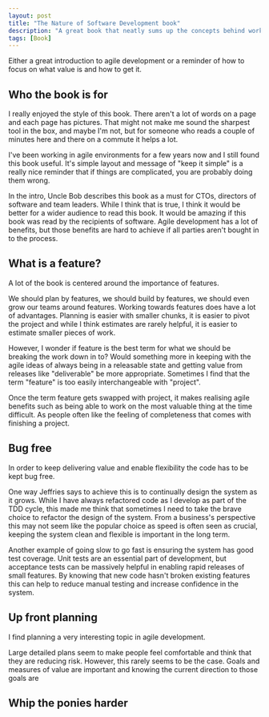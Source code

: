 ```yaml
---
layout: post
title: "The Nature of Software Development book"
description: "A great book that neatly sums up the concepts behind working in an agile manner"
tags: [Book]
---
```


Either a great introduction to agile development or a reminder of how to focus on what value is and how to get it.

## Who the book is for

I really enjoyed the style of this book. There aren't a lot of words on a page and each page has pictures.
That might not make me sound the sharpest tool in the box, and maybe I'm not, but for someone who reads a couple of minutes 
here and there on a commute it helps a lot.

I've been working in agile environments for a few years now and I still found this book useful. It's simple layout and message of
"keep it simple" is a really nice reminder that if things are complicated, you are probably doing them wrong.

In the intro, Uncle Bob describes this book as a must for CTOs, directors of software and team leaders. While I think that is true, 
I think it would be better for a wider audience to read this book. It would be amazing if this book was read by the recipients of
software. Agile development has a lot of benefits, but those benefits are hard to achieve if all parties aren't bought in to the 
process.

## What is a feature?

A lot of the book is centered around the importance of features.

We should plan by features, we should build by features, we should even grow our teams around features.
Working towards features does have a lot of advantages. Planning is easier with smaller chunks, it is easier to pivot the project and while I think estimates are rarely helpful, it is easier to estimate smaller pieces of work.

However, I wonder if feature is the best term for what we should be breaking the work down in to?
Would something more in keeping with the agile ideas of always being in a releasable state and getting value from releases like "deliverable" be more appropriate. Sometimes I find that the term "feature" is too easily interchangeable with "project".

Once the term feature gets swapped with project, it makes realising agile benefits such as being able to work on the most valuable thing
at the time difficult. As people often like the feeling of completeness that comes with finishing a project.

## Bug free

In order to keep delivering value and enable flexibility the code has to be kept bug free.

One way Jeffries says to achieve this is to continually design the system as it grows. While I have always refactored code
as I develop as part of the TDD cycle, this made me think that sometimes I need to take the brave choice to refactor the design of the system. From a business's perspective this may not seem like the popular choice as speed is often seen as crucial, keeping the system clean and flexible is important in the long term.

Another example of going slow to go fast is ensuring the system has good test coverage.
Unit tests are an essential part of development, but acceptance tests can be massively helpful in enabling rapid releases of small features. By knowing that new code hasn't broken existing features this can help to reduce manual testing and increase confidence in the system.

## Up front planning

I find planning a very interesting topic in agile development. 

Large detailed plans seem to make people feel comfortable and think that they are reducing risk. However, this rarely seems to be the case. Goals and measures of value are important and knowing the current direction to those goals are 

## Whip the ponies harder
